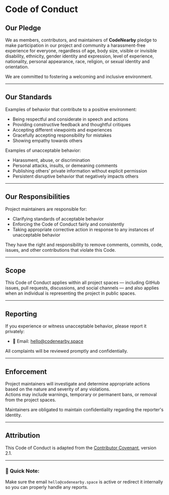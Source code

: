 # Code of Conduct

## Our Pledge

We as members, contributors, and maintainers of **CodeNearby** pledge to make participation in our project and community a harassment-free experience for everyone, regardless of age, body size, visible or invisible disability, ethnicity, gender identity and expression, level of experience, nationality, personal appearance, race, religion, or sexual identity and orientation.

We are committed to fostering a welcoming and inclusive environment.

---

## Our Standards

Examples of behavior that contribute to a positive environment:

- Being respectful and considerate in speech and actions
- Providing constructive feedback and thoughtful critiques
- Accepting different viewpoints and experiences
- Gracefully accepting responsibility for mistakes
- Showing empathy towards others

Examples of unacceptable behavior:

- Harassment, abuse, or discrimination
- Personal attacks, insults, or demeaning comments
- Publishing others’ private information without explicit permission
- Persistent disruptive behavior that negatively impacts others

---

## Our Responsibilities

Project maintainers are responsible for:

- Clarifying standards of acceptable behavior
- Enforcing the Code of Conduct fairly and consistently
- Taking appropriate corrective action in response to any instances of unacceptable behavior

They have the right and responsibility to remove comments, commits, code, issues, and other contributions that violate this Code.

---

## Scope

This Code of Conduct applies within all project spaces — including GitHub issues, pull requests, discussions, and social channels — and also applies when an individual is representing the project in public spaces.

---

## Reporting

If you experience or witness unacceptable behavior, please report it privately:

- 📧 Email: [hello@codenearby.space](mailto:hello@codenearby.space)

All complaints will be reviewed promptly and confidentially.

---

## Enforcement

Project maintainers will investigate and determine appropriate actions based on the nature and severity of any violations.  
Actions may include warnings, temporary or permanent bans, or removal from the project spaces.

Maintainers are obligated to maintain confidentiality regarding the reporter's identity.

---

## Attribution

This Code of Conduct is adapted from the [Contributor Covenant](https://www.contributor-covenant.org), version 2.1.

---

### 📜 Quick Note:

Make sure the email `hello@codenearby.space` is active or redirect it internally so you can properly handle any reports.
